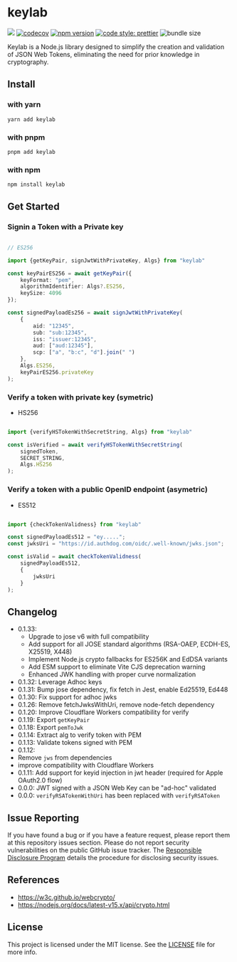 # keylab

![](https://github.com/authdog/keylab/workflows/adg-keylab-lib/badge.svg)
[![codecov](https://codecov.io/gh/authdog/keylab/branch/master/graph/badge.svg?token=6XA3OTMTAT)](https://codecov.io/gh/authdog/keylab)
[![npm version](https://badge.fury.io/js/keylab.svg)](https://badge.fury.io/js/keylab)
[![code style: prettier](https://img.shields.io/badge/code_style-prettier-ff69b4.svg?style=flat-square)](https://github.com/prettier/prettier)
![bundle size](https://img.shields.io/bundlephobia/minzip/keylab?label=zipped)

Keylab is a Node.js library designed to simplify the creation and validation of JSON Web Tokens, eliminating the need for prior knowledge in cryptography.

## Install

### with yarn

`yarn add keylab`

### with pnpm

`pnpm add keylab`

### with npm

`npm install keylab`

## Get Started

### Signin a Token with a Private key

```typescript

// ES256

import {getKeyPair, signJwtWithPrivateKey, Algs} from "keylab"

const keyPairES256 = await getKeyPair({
    keyFormat: "pem",
    algorithmIdentifier: Algs?.ES256,
    keySize: 4096
});

const signedPayloadEs256 = await signJwtWithPrivateKey(
    {
        aid: "12345",
        sub: "sub:12345",
        iss: "issuer:12345",
        aud: ["aud:12345"],
        scp: ["a", "b:c", "d"].join(" ")
    },
    Algs.ES256,
    keyPairES256.privateKey
);

```

### Verify a token with private key (symetric)

- HS256 

```typescript

import {verifyHSTokenWithSecretString, Algs} from "keylab"

const isVerified = await verifyHSTokenWithSecretString(
    signedToken,
    SECRET_STRING,
    Algs.HS256
);
```

### Verify a token with a public OpenID endpoint (asymetric)

- ES512

```typescript

import {checkTokenValidness} from "keylab"

const signedPayloadEs512 = "ey.....";
const jwksUri = "https://id.authdog.com/oidc/.well-known/jwks.json";

const isValid = await checkTokenValidness(
    signedPayloadEs512,
    {
        jwksUri
    }
);

```

## Changelog

- 0.1.33: 
  - Upgrade to jose v6 with full compatibility
  - Add support for all JOSE standard algorithms (RSA-OAEP, ECDH-ES, X25519, X448)
  - Implement Node.js crypto fallbacks for ES256K and EdDSA variants
  - Add ESM support to eliminate Vite CJS deprecation warning
  - Enhanced JWK handling with proper curve normalization
- 0.1.32: Leverage Adhoc keys
- 0.1.31: Bump jose dependency, fix fetch in Jest, enable Ed25519, Ed448
- 0.1.30: Fix support for adhoc jwks
- 0.1.26: Remove fetchJwksWithUri, remove node-fetch dependency
- 0.1.20: Improve Cloudflare Workers compatibility for verify
- 0.1.19: Export `getKeyPair`
- 0.1.18: Export `pemToJwk`
- 0.1.14: Extract alg to verify token with PEM
- 0.1.13: Validate tokens signed with PEM
- 0.1.12:
 - Remove `jws` from dependencies
 - improve compatibility with Cloudflare Workers
- 0.1.11: Add support for keyid injection in jwt header (required for Apple OAuth2.0 flow)
- 0.0.0: JWT signed with a JSON Web Key can be "ad-hoc" validated
- 0.0.0: `verifyRSATokenWithUri` has been replaced with `verifyRSAToken`

## Issue Reporting

If you have found a bug or if you have a feature request, please report them at this repository issues section. Please do not report security vulnerabilities on the public GitHub issue tracker. The [Responsible Disclosure Program](https://authdog.com/whitehat) details the procedure for disclosing security issues.


## References

- https://w3c.github.io/webcrypto/
- https://nodejs.org/docs/latest-v15.x/api/crypto.html

## License

This project is licensed under the MIT license. See the [LICENSE](LICENSE) file for more info.
